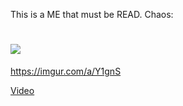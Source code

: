 This is a ME that must be READ.
Chaos:
# [![](img/url)](vid/url)
https://imgur.com/a/Y1gnS

[Video](https://www.youtube.com/watch?v=q3hONNn4UwM)
